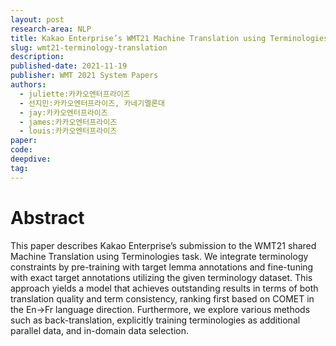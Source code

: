 ```yaml
---
layout: post
research-area: NLP
title: Kakao Enterprise’s WMT21 Machine Translation using Terminologies Task Submission
slug: wmt21-terminology-translation
description:
published-date: 2021-11-19
publisher: WMT 2021 System Papers
authors:
  - juliette:카카오엔터프라이즈
  - 선지민:카카오엔터프라이즈, 카네기멜론대
  - jay:카카오엔터프라이즈
  - james:카카오엔터프라이즈
  - louis:카카오엔터프라이즈
paper: 
code:
deepdive:
tag:
---
```


# Abstract

This paper describes Kakao Enterprise’s submission to the WMT21 shared Machine Translation using Terminologies task. We integrate terminology constraints by pre-training with target lemma annotations and fine-tuning with exact target annotations utilizing the given terminology dataset. This approach yields a model that achieves outstanding results in terms of both translation quality and term consistency, ranking first based on COMET in the En→Fr language direction. Furthermore, we explore various methods such as back-translation, explicitly training terminologies as additional parallel data, and in-domain data selection.
